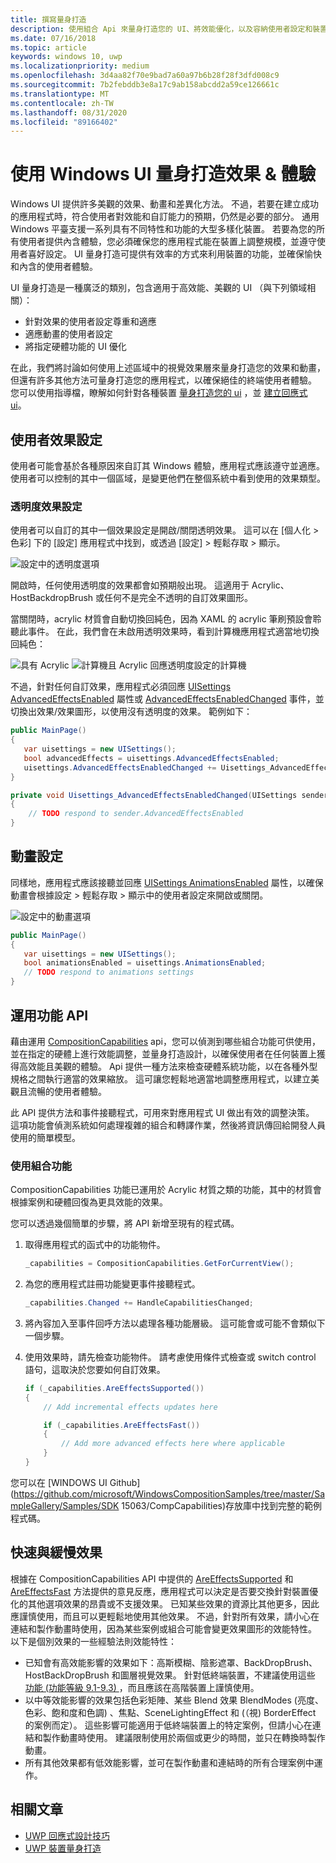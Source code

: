 ```yaml
---
title: 撰寫量身打造
description: 使用組合 Api 來量身打造您的 UI、將效能優化，以及容納使用者設定和裝置特性。
ms.date: 07/16/2018
ms.topic: article
keywords: windows 10, uwp
ms.localizationpriority: medium
ms.openlocfilehash: 3d4aa82f70e9bad7a60a97b6b28f28f3dfd008c9
ms.sourcegitcommit: 7b2febddb3e8a17c9ab158abcdd2a59ce126661c
ms.translationtype: MT
ms.contentlocale: zh-TW
ms.lasthandoff: 08/31/2020
ms.locfileid: "89166402"
---
```

# <a name="tailoring-effects--experiences-using-windows-ui"></a>使用 Windows UI 量身打造效果 & 體驗

Windows UI 提供許多美觀的效果、動畫和差異化方法。 不過，若要在建立成功的應用程式時，符合使用者對效能和自訂能力的預期，仍然是必要的部分。 通用 Windows 平臺支援一系列具有不同特性和功能的大型多樣化裝置。 若要為您的所有使用者提供內含體驗，您必須確保您的應用程式能在裝置上調整規模，並遵守使用者喜好設定。 UI 量身打造可提供有效率的方式來利用裝置的功能，並確保愉快和內含的使用者體驗。

UI 量身打造是一種廣泛的類別，包含適用于高效能、美觀的 UI （與下列領域相關）：

- 針對效果的使用者設定尊重和適應
- 適應動畫的使用者設定
- 將指定硬體功能的 UI 優化

在此，我們將討論如何使用上述區域中的視覺效果層來量身打造您的效果和動畫，但還有許多其他方法可量身打造您的應用程式，以確保絕佳的終端使用者體驗。 您可以使用指導檔，瞭解如何針對各種裝置 [量身打造您的 ui](../design/layout/screen-sizes-and-breakpoints-for-responsive-design.md) ，並 [建立回應式 ui](../design/layout/responsive-design.md)。

## <a name="user-effects-settings"></a>使用者效果設定

使用者可能會基於各種原因來自訂其 Windows 體驗，應用程式應該遵守並適應。 使用者可以控制的其中一個區域，是變更他們在整個系統中看到使用的效果類型。

### <a name="transparency-effects-settings"></a>透明度效果設定

使用者可以自訂的其中一個效果設定是開啟/關閉透明效果。 這可以在 [個人化 > 色彩] 下的 [設定] 應用程式中找到，或透過 [設定] > 輕鬆存取 > 顯示。

![設定中的透明度選項](images/tailoring-transparency-setting.png)

開啟時，任何使用透明度的效果都會如預期般出現。 這適用于 Acrylic、HostBackdropBrush 或任何不是完全不透明的自訂效果圖形。

當關閉時，acrylic 材質會自動切換回純色，因為 XAML 的 acrylic 筆刷預設會聆聽此事件。 在此，我們會在未啟用透明效果時，看到計算機應用程式適當地切換回純色：

![具有 Acrylic ](images/tailoring-acrylic.png)
 ![ 計算機且 Acrylic 回應透明度設定的計算機](images/tailoring-acrylic-fallback.png)

不過，針對任何自訂效果，應用程式必須回應 [UISettings AdvancedEffectsEnabled](/uwp/api/windows.ui.viewmanagement.uisettings.advancedeffectsenabled) 屬性或 [AdvancedEffectsEnabledChanged](/uwp/api/windows.ui.viewmanagement.uisettings.advancedeffectsenabledchanged) 事件，並切換出效果/效果圖形，以使用沒有透明度的效果。 範例如下：

```cs
public MainPage()
{
   var uisettings = new UISettings();
   bool advancedEffects = uisettings.AdvancedEffectsEnabled;
   uisettings.AdvancedEffectsEnabledChanged += Uisettings_AdvancedEffectsEnabledChanged;
}

private void Uisettings_AdvancedEffectsEnabledChanged(UISettings sender, object args)
{
    // TODO respond to sender.AdvancedEffectsEnabled
}
```

## <a name="animations-settings"></a>動畫設定

同樣地，應用程式應該接聽並回應 [UISettings AnimationsEnabled](/uwp/api/windows.ui.viewmanagement.uisettings.animationsenabled) 屬性，以確保動畫會根據設定 > 輕鬆存取 > 顯示中的使用者設定來開啟或關閉。

![設定中的動畫選項](images/tailoring-animations-setting.png)

```cs
public MainPage()
{
   var uisettings = new UISettings();
   bool animationsEnabled = uisettings.AnimationsEnabled;
   // TODO respond to animations settings
}

```

## <a name="leveraging-the-capabilities-api"></a>運用功能 API

藉由運用 [CompositionCapabilities](/uwp/api/windows.ui.composition.compositioncapabilities) api，您可以偵測到哪些組合功能可供使用，並在指定的硬體上進行效能調整，並量身打造設計，以確保使用者在任何裝置上獲得高效能且美觀的體驗。 Api 提供一種方法來檢查硬體系統功能，以在各種外型規格之間執行適當的效果縮放。 這可讓您輕鬆地適當地調整應用程式，以建立美觀且流暢的使用者體驗。

此 API 提供方法和事件接聽程式，可用來對應用程式 UI 做出有效的調整決策。 這項功能會偵測系統如何處理複雜的組合和轉譯作業，然後將資訊傳回給開發人員使用的簡單模型。

### <a name="using-composition-capabilities"></a>使用組合功能

CompositionCapabilities 功能已運用於 Acrylic 材質之類的功能，其中的材質會根據案例和硬體回復為更具效能的效果。

您可以透過幾個簡單的步驟，將 API 新增至現有的程式碼。

1. 取得應用程式的函式中的功能物件。

    ```cs
    _capabilities = CompositionCapabilities.GetForCurrentView();
    ```

1. 為您的應用程式註冊功能變更事件接聽程式。

    ```cs
    _capabilities.Changed += HandleCapabilitiesChanged;
    ```

1. 將內容加入至事件回呼方法以處理各種功能層級。 這可能會或可能不會類似下一個步驟。
1. 使用效果時，請先檢查功能物件。 請考慮使用條件式檢查或 switch control 語句，這取決於您要如何自訂效果。

    ```cs
    if (_capabilities.AreEffectsSupported())
    {
        // Add incremental effects updates here

        if (_capabilities.AreEffectsFast())
        {
            // Add more advanced effects here where applicable
        }
    }
    ```

您可以在 [WINDOWS UI Github](https://github.com/microsoft/WindowsCompositionSamples/tree/master/SampleGallery/Samples/SDK 15063/CompCapabilities)存放庫中找到完整的範例程式碼。

## <a name="fast-vs-slow-effects"></a>快速與緩慢效果

根據在 CompositionCapabilities API 中提供的 [AreEffectsSupported](/uwp/api/windows.ui.composition.compositioncapabilities.areeffectssupported) 和 [AreEffectsFast](/uwp/api/windows.ui.composition.compositioncapabilities.areeffectsfast) 方法提供的意見反應，應用程式可以決定是否要交換針對裝置優化的其他選項效果的昂貴或不支援效果。 已知某些效果的資源比其他更多，因此應謹慎使用，而且可以更輕鬆地使用其他效果。 不過，針對所有效果，請小心在連結和製作動畫時使用，因為某些案例或組合可能會變更效果圖形的效能特性。 以下是個別效果的一些經驗法則效能特性：

- 已知會有高效能影響的效果如下：高斯模糊、陰影遮罩、BackDropBrush、HostBackDropBrush 和圖層視覺效果。 針對低終端裝置，不建議使用這些 [ 功能 (功能等級 9.1-9.3) ](/windows/desktop/direct3d11/overviews-direct3d-11-devices-downlevel-intro)，而且應該在高階裝置上謹慎使用。
- 以中等效能影響的效果包括色彩矩陣、某些 Blend 效果 BlendModes (亮度、色彩、飽和度和色調) 、焦點、SceneLightingEffect 和 (（視) BorderEffect 的案例而定）。 這些影響可能適用于低終端裝置上的特定案例，但請小心在連結和製作動畫時使用。 建議限制使用於兩個或更少的時間，並只在轉換時製作動畫。
- 所有其他效果都有低效能影響，並可在製作動畫和連結時的所有合理案例中運作。

## <a name="related-articles"></a>相關文章

- [UWP 回應式設計技巧](../design/layout/responsive-design.md)
- [UWP 裝置量身打造](../design/layout/screen-sizes-and-breakpoints-for-responsive-design.md)